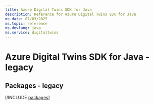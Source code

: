 ```yaml
---
title: Azure Digital Twins SDK for Java
description: Reference for Azure Digital Twins SDK for Java
ms.date: 07/03/2025
ms.topic: reference
ms.devlang: java
ms.service: digitaltwins
---
```

# Azure Digital Twins SDK for Java - legacy
## Packages - legacy
[!INCLUDE [packages](digital-twins-index.md)]